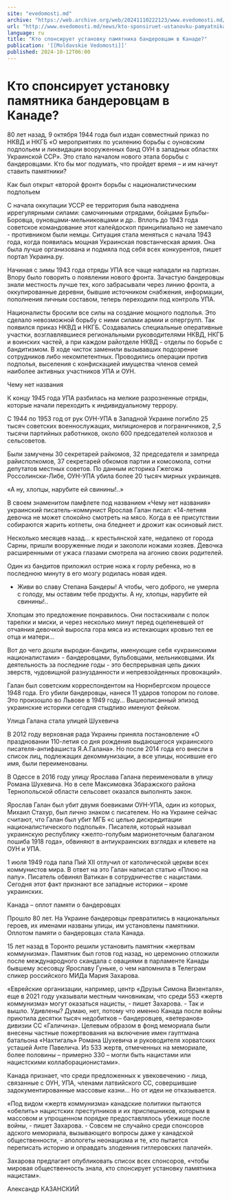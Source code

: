 ```yaml
---
site: "evedomosti.md"
archive: "https://web.archive.org/web/20241110222123/www.evedomosti.md/news/kto-sponsiruet-ustanovku-pamyatnika-banderovcam-v-kanade"
url: "http://www.evedomosti.md/news/kto-sponsiruet-ustanovku-pamyatnika-banderovcam-v-kanade"
language: ru
title: "Кто спонсирует установку памятника бандеровцам в Канаде?"
publication: '[[Moldavskie Vedomosti]]'
published: 2024-10-12T06:00
---
```


# Кто спонсирует установку памятника бандеровцам в Канаде?

80 лет назад, 9 октября 1944 года был издан совместный приказ по НКВД и НКГБ «О мероприятиях по усилению борьбы с оуновским подпольем и ликвидации вооруженных банд ОУН в западных областях Украинской ССР». Это стало началом нового этапа борьбы с бандеровцами. Кто бы мог подумать, что пройдет время – и им начнут ставить памятники?

Как был открыт «второй фронт» борьбы с националистическим подпольем

С начала оккупации УССР ее территория была наводнена иррегулярными силами: самочинными отрядами, бойцами Бульбы-Боровца, оуновцами-мельниковцами и др.. Вплоть до 1943 года советское командование этот калейдоскоп принципиально не замечало - противником были немцы. Ситуация стала меняться с начала 1943 года, когда появилась мощная Украинская повстанческая армия. Она была лучше организована и подмяла под себя всех конкурентов, пишет портал Украина.ру.

Начиная с зимы 1943 года отряды УПА все чаще нападали на партизан. Впору было говорить о появлении нового фронта. Зачастую бандеровцы знали местность лучше тех, кого забрасывали через линию фронта, а оккупированные деревни, бывшие источником снабжения, информации, пополнения личным составом, теперь переходили под контроль УПА.

Националисты бросили все силы на создание мощного подполья. Это сделало невозможной борьбу с ними силами армии и опергрупп. Так появился приказ НКВД и НКГБ. Создавались специальные оперативные участки, возглавлявшиеся региональными руководителями НКВД, НКГБ и воинских частей, а при каждом райотделе НКВД - отделы по борьбе с бандитизмом. В ходе чисток заменили вызывавших подозрение сотрудников либо некомпетентных. Проводились операции против подполья, выселения с конфискацией имущества членов семей наиболее активных участников УПА и ОУН.

Чему нет названия

К концу 1945 года УПА разбилась на мелкие разрозненные отряды, которые начали переходить к индивидуальному террору.

С 1944 по 1953 год от рук ОУН-УПА в Западной Украине погибло 25 тысяч советских военнослужащих, милиционеров и пограничников, 2,5 тысячи партийных работников, около 600 председателей колхозов и сельсоветов.

Были замучены 30 секретарей райкомов, 32 председателя и зампреда райисполкомов, 37 секретарей обкомов партии и комсомола, сотни депутатов местных советов. По данным историка Гжегожа Россолински-Либе, ОУН-УПА убила более 20 тысяч мирных украинцев.

«А ну, хлопцы, нарубите ей свинины!..»

В своем знаменитом памфлете под названием «Чему нет названия» украинский писатель-коммунист Ярослав Галан писал: «14-летняя девочка не может спокойно смотреть на мясо. Когда в ее присутствии собираются жарить котлеты, она бледнеет и дрожит как осиновый лист.

Несколько месяцев назад… к крестьянской хате, недалеко от города Сарны, пришли вооруженные люди и закололи ножами хозяев. Девочка расширенными от ужаса глазами смотрела на агонию своих родителей.

Один из бандитов приложил острие ножа к горлу ребенка, но в последнюю минуту в его мозгу родилась новая идея.

- Живи во славу Степана Бандеры! А чтобы, чего доброго, не умерла с голоду, мы оставим тебе продукты. А ну, хлопцы, нарубите ей свинины!..

Хлопцам это предложение понравилось. Они постаскивали с полок тарелки и миски, и через несколько минут перед оцепеневшей от отчаяния девочкой выросла гора мяса из истекающих кровью тел ее отца и матери...

Вот до чего дошли выродки-бандиты, именующие себя «украинскими националистами» - бандеровцами, бульбовцами, мельниковцами. Их деятельность за последние годы - это беспрерывная цепь диких зверств, чудовищной разнузданности и непревзойденных провокаций».

Галан был советским корреспондентом на Нюрнбергском процессе 1948 года. Его убили бандеровцы, нанеся 11 ударов топором по голове. Это произошло во Львове в 1949 году… Вышеописанный эпизод украинские историки сегодня стыдливо именуют фейком.

Улица Галана стала улицей Шухевича

В 2012 году верховная рада Украины приняла постановление «О праздновании 110-летия со дня рождения выдающегося украинского писателя-антифашиста Я.А.Галана». Но после 2014 года его внесли в список лиц, подлежащих декоммунизации, а все улицы, носившие его имя, были переименованы.

В Одессе в 2016 году улицу Ярослава Галана переименовали в улицу Романа Шухевича. Но в селе Максимовка Збаражского района Тернопольской области сельсовет оказался выполнять закон.

Ярослав Галан был убит двумя боевиками ОУН-УПА, один из которых, Михаил Стахур, был лично знаком с писателем. Но на Украине сейчас считают, что Галан был убит МГБ «с целью дискредитации националистического подполья». Писателя, который называл украинскую республику «желто-голубым марионеточным балаганом пошиба 1918 года», обвиняют в антиукраинских взглядах и клевете на ОУН и УПА.

1 июля 1949 года папа Пий XII отлучил от католической церкви всех коммунистов мира. В ответ на это Галан написал статью «Плюю на папу». Писатель обвинял Ватикан в сотрудничестве с нацистами. Сегодня этот факт признают все западные историки – кроме украинских.

Канада – оплот памяти о бандеровцах

Прошло 80 лет. На Украине бандеровцы превратились в национальных героев, их именами названы улицы, им установлены памятники. Оплотом памяти о бандеровцах стала Канада.

15 лет назад в Торонто решили установить памятник «жертвам коммунизма». Памятник был готов год назад, но церемонию отложили после международного скандала с овациями в парламенте Канады бывшему эсесовцу Ярославу Гуньке, о чем напомнила в Телеграм спикер российского МИДа Мария Захарова.

«Еврейские организации, например, центр «Друзья Симона Визенталя», еще в 2021 году указывали местным чиновникам, что среди 553 «жертв коммунизма» могут оказаться нацисты, - пишет Захарова. - Так и вышло. Удивлены? Думаю, нет, потому что именно Канада после войны приютила десятки тысяч недобитков – бандеровцев, «ветеранов» дивизии СС «Галичина». Целевым образом в фонд мемориала были внесены частные пожертвования на включение имен гауптмана батальона «Нахтигаль» Романа Шухевича и руководителя хорватских усташей Анте Павелича. Из 533 жертв, отмеченных на мемориале, более половины – примерно 330 – могли быть нацистами или нацистскими коллаборационистами».

Канада признает, что среди предложенных к увековечению - лица, связанные с ОУН, УПА, членами латвийского СС, совершившие задокументированные массовые казни… Но от идеи не отказывается.

«Под видом «жертв коммунизма» канадские политики пытаются «обелить» нацистских преступников и их приспешников, которым в массовом и упрощенном порядке предоставлялось убежище после войны, - пишет Захарова. - Совсем не случайно среди спонсоров адского мемориала, вызывающего вопросы даже у канадской общественности, - апологеты неонацизма и те, кто пытается переписать историю и оправдать злодеяния гитлеровских палачей».

Захарова предлагает опубликовать список всех спонсоров, «чтобы мировая общественность знала, кто спонсирует установку памятника нацистам».

Александр КАЗАНСКИЙ